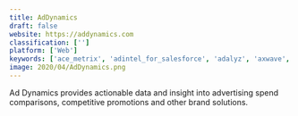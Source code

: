 ```yaml
---
title: AdDynamics
draft: false 
website: https://addynamics.com
classification: ['']
platform: ['Web']
keywords: ['ace_metrix', 'adintel_for_salesforce', 'adalyz', 'axwave', 'beckon', 'forager', 'force_operation_x', 'kantar_media', 'measurely', 'nielsen', 'placelinks', 'realytics', 'the_search_monitor', 'vizu', 'adbrix', 'ispot.tv']
image: 2020/04/AdDynamics.png
---
```

Ad Dynamics provides actionable data and insight into advertising spend comparisons, competitive promotions and other brand solutions.